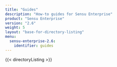 ```yaml
---
title: "Guides"
description: "How-to guides for Sensu Enterprise"
product: "Sensu Enterprise"
version: "2.6"
weight: 5
layout: "base-for-directory-listing"
menu:
  sensu-enterprise-2.6:
    identifier: guides
---
```


{{< directoryListing >}}
